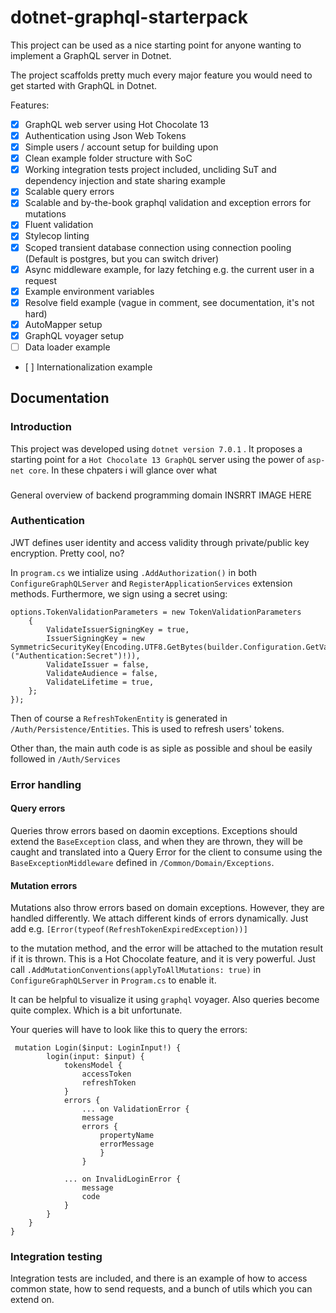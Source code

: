 # dotnet-graphql-starterpack

This project can be used as a nice starting point for anyone wanting to implement a GraphQL server in Dotnet.

The project scaffolds pretty much every major feature you would need to get started with GraphQL in Dotnet.

Features:

- [x] GraphQL web server using Hot Chocolate 13
- [x] Authentication using Json Web Tokens
- [x] Simple users / account setup for building upon
- [x] Clean example folder structure with SoC
- [x] Working integration tests project included, uncliding SuT and dependency injection and state sharing example
- [x] Scalable query errors
- [x] Scalable and by-the-book graphql validation and exception errors for mutations
- [x] Fluent validation
- [x] Stylecop linting
- [x] Scoped transient database connection using connection pooling (Default is postgres, but you can switch driver)
- [x] Async middleware example, for lazy fetching e.g. the current user in a request
- [x] Example environment variables
- [x] Resolve field example (vague in comment, see documentation, it's not hard)
- [x] AutoMapper setup
- [x] GraphQL voyager setup
- [ ] Data loader example
- [ ] Internationalization example

## Documentation

### Introduction

This project was developed using `dotnet version 7.0.1` .
It proposes a starting point for a `Hot Chocolate 13 GraphQL` server using the power of `asp-net core`.
In these chpaters i will glance over what

###

General overview of backend programming domain
INSRRT IMAGE HERE

### Authentication

JWT defines user identity and access validity through private/public key encryption.
Pretty cool, no?

In `program.cs` we intialize using `.AddAuthorization()` in both `ConfigureGraphQLServer` and `RegisterApplicationServices` extension methods.
Furthermore, we sign using a secret using:

    options.TokenValidationParameters = new TokenValidationParameters
        {
            ValidateIssuerSigningKey = true,
            IssuerSigningKey = new SymmetricSecurityKey(Encoding.UTF8.GetBytes(builder.Configuration.GetValue<string>("Authentication:Secret")!)),
            ValidateIssuer = false,
            ValidateAudience = false,
            ValidateLifetime = true,
        };
    });

Then of course a `RefreshTokenEntity` is generated in `/Auth/Persistence/Entities`. This is used to refresh users' tokens.

Other than, the main auth code is as siple as possible and shoul be easily followed in `/Auth/Services`

### Error handling

#### Query errors

Queries throw errors based on daomin exceptions.
Exceptions should extend the `BaseException` class, and when they are thrown, they will be caught and translated
into a Query Error for the client to consume using the `BaseExceptionMiddleware` defined in `/Common/Domain/Exceptions`.

#### Mutation errors

Mutations also throw errors based on domain exceptions.
However, they are handled differently.
We attach different kinds of errors dynamically. Just add e.g.
`[Error(typeof(RefreshTokenExpiredException))]`

to the mutation method, and the error will be attached to the mutation result if it is thrown.
This is a Hot Chocolate feature, and it is very powerful. Just call `.AddMutationConventions(applyToAllMutations: true)`
in `ConfigureGraphQLServer` in `Program.cs` to enable it.

It can be helpful to visualize it using `graphql` voyager.
Also queries become quite complex. Which is a bit unfortunate.

Your queries will have to look like this to query the errors:

     mutation Login($input: LoginInput!) {
            login(input: $input) {
                tokensModel {
                    accessToken
                    refreshToken
                }
                errors {
    				... on ValidationError {
    				message
    				errors {
    					propertyName
    					errorMessage
    				    }
                    }

    			... on InvalidLoginError {
    				message
    				code
                }
            }
        }
    }


### Integration testing

Integration tests are included, and there is an example of how to access common state,
how to send requests, and a bunch of utils which you can extend on.
